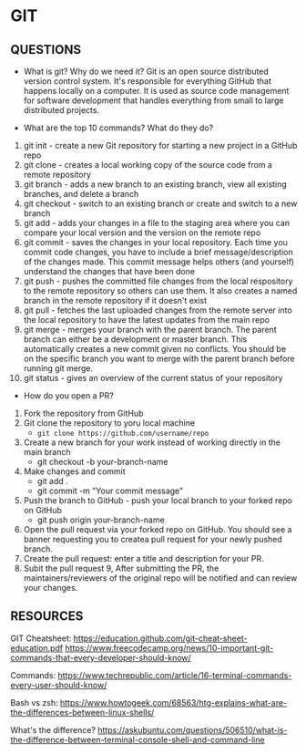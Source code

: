 # GIT

## QUESTIONS

- What is git? Why do we need it?
Git is an open source distributed version control system. It's responsible for everything GitHub that happens locally on a computer. It is used as source code management for software development that handles everything from small to large distributed projects.

- What are the top 10 commands? What do they do?
1. git init - create a new Git repository for starting a new project in a GitHub repo
2. git clone - creates a local working copy of the source code from a remote repository
3. git branch - adds a new branch to an existing branch, view all existing branches, and delete a branch
4. git checkout - switch to an existing branch or create and switch to a new branch
5. git add - adds your changes in a file to the staging area where you can compare your local version and the version on the remote repo
6. git commit - saves the changes in your local repository. Each time you commit code changes, you have to include a brief message/description of the changes made. This commit message helps others (and yourself) understand the changes that have been done
7. git push - pushes the committed file changes from the local respository to the remote repository so others can use them. It also creates a named branch in the remote repository if it doesn't exist
8. git pull - fetches the last uploaded changes from the remote server into the local repository to have the latest updates from the main repo
9. git merge - merges your branch with the parent branch. The parent branch can either be a development or master branch. This automatically creates a new commit given no conflicts. You should be on the specific branch you want to merge with the parent branch before running git merge.
10. git status - gives an overview of the current status of your repository

- How do you open a PR?
1. Fork the repository from GitHub 
2. Git clone the repository to yoru local machine 
    - `git clone https://github.com/username/repo`
3. Create a new branch for your work instead of working directly in the main branch
    - git checkout -b your-branch-name
4. Make changes and commit 
    - git add .
    - git commit -m "Your commit message"
5. Push the branch to GitHub - push your local branch to your forked repo on GitHub
    - git push origin your-branch-name
6. Open the pull request via your forked repo on GitHub. You should see a banner requesting you to createa  pull request for your newly pushed branch.
7. Create the pull request: enter a title and description for your PR. 
8. Subit the pull request
9, After submitting the PR, the maintainers/reviewers of the original repo will be notified and can review your changes. 

## RESOURCES

GIT Cheatsheet:
https://education.github.com/git-cheat-sheet-education.pdf
https://www.freecodecamp.org/news/10-important-git-commands-that-every-developer-should-know/

Commands:
https://www.techrepublic.com/article/16-terminal-commands-every-user-should-know/

Bash vs zsh:
https://www.howtogeek.com/68563/htg-explains-what-are-the-differences-between-linux-shells/

What's the difference?
https://askubuntu.com/questions/506510/what-is-the-difference-between-terminal-console-shell-and-command-line
